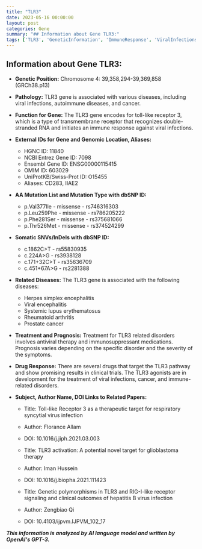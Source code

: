 ```yaml
---
title: "TLR3"
date: 2023-05-16 00:00:00
layout: post
categories: Gene
summary: "## Information about Gene TLR3:"
tags: ['TLR3', 'GeneticInformation', 'ImmuneResponse', 'ViralInfections', 'AutoimmuneDiseases', 'Cancer', 'DrugDevelopment', 'ClinicalTrials']
---
```


## Information about Gene TLR3:

- **Genetic Position:** Chromosome 4: 39,358,294-39,369,858 (GRCh38.p13)

- **Pathology:** TLR3 gene is associated with various diseases, including viral infections, autoimmune diseases, and cancer.

- **Function for Gene:** The TLR3 gene encodes for toll-like receptor 3, which is a type of transmembrane receptor that recognizes double-stranded RNA and initiates an immune response against viral infections.
  
- **External IDs for Gene and Genomic Location, Aliases:**
    - HGNC ID: 11840
    - NCBI Entrez Gene ID: 7098
    - Ensembl Gene ID: ENSG00000115415
    - OMIM ID: 603029
    - UniProtKB/Swiss-Prot ID: O15455
    - Aliases: CD283, IIAE2
  
- **AA Mutation List and Mutation Type with dbSNP ID:**
    - p.Val377Ile - missense - rs746316303
    - p.Leu259Phe - missense - rs786205222
    - p.Phe281Ser - missense - rs375681066
    - p.Thr526Met - missense - rs374524299

- **Somatic SNVs/InDels with dbSNP ID:**
    - c.1862C>T - rs55830935
    - c.224A>G - rs3938128
    - c.171+32C>T - rs35636709
    - c.451+67A>G - rs2281388

- **Related Diseases:** The TLR3 gene is associated with the following diseases:
    - Herpes simplex encephalitis
    - Viral encephalitis
    - Systemic lupus erythematosus
    - Rheumatoid arthritis
    - Prostate cancer
    
- **Treatment and Prognosis:** Treatment for TLR3 related disorders involves antiviral therapy and immunosuppressant medications. Prognosis varies depending on the specific disorder and the severity of the symptoms.

- **Drug Response:** There are several drugs that target the TLR3 pathway and show promising results in clinical trials. The TLR3 agonists are in development for the treatment of viral infections, cancer, and immune-related disorders.

- **Subject, Author Name, DOI Links to Related Papers:**
    - Title: Toll-like Receptor 3 as a therapeutic target for respiratory syncytial virus infection
    - Author: Florance Allam
    - DOI: 10.1016/j.jiph.2021.03.003

    - Title: TLR3 activation: A potential novel target for glioblastoma therapy
    - Author: Iman Hussein
    - DOI: 10.1016/j.biopha.2021.111423

    - Title: Genetic polymorphisms in TLR3 and RIG-I-like receptor signaling and clinical outcomes of hepatitis B virus infection
    - Author: Zengbiao Qi
    - DOI: 10.4103/ijpvm.IJPVM_102_17

**_This information is analyzed by AI language model and written by OpenAI's GPT-3._**